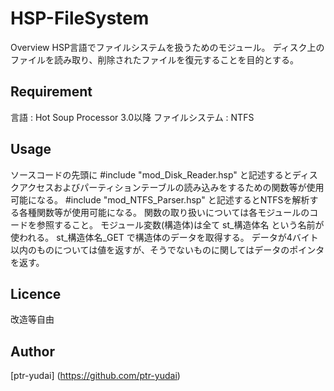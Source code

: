 HSP-FileSystem
====

Overview
HSP言語でファイルシステムを扱うためのモジュール。
ディスク上のファイルを読み取り、削除されたファイルを復元することを目的とする。

## Requirement
言語 : Hot Soup Processor 3.0以降
ファイルシステム : NTFS

## Usage
ソースコードの先頭に
    #include "mod_Disk_Reader.hsp"
と記述するとディスクアクセスおよびパーティションテーブルの読み込みをするための関数等が使用可能になる。
    #include "mod_NTFS_Parser.hsp"
と記述するとNTFSを解析する各種関数等が使用可能になる。
関数の取り扱いについては各モジュールのコードを参照すること。
モジュール変数(構造体)は全て
    st_構造体名
という名前が使われる。
    st_構造体名_GET
で構造体のデータを取得する。
データが4バイト以内のものについては値を返すが、そうでないものに関してはデータのポインタを返す。

## Licence

改造等自由

## Author

[ptr-yudai] (https://github.com/ptr-yudai)
